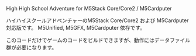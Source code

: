 High High School Adventure for M5Stack Core/Core2 / M5Cardputer

ハイハイスクールアドベンチャーのM5Stack Core/Core2 および M5Cardputer 対応版です。
M5Unified, M5GFX, M5Cardputer 依存です。

このコードだけでゲームのコードをビルドできますが、動作にはデータファイル群が必要になります。
